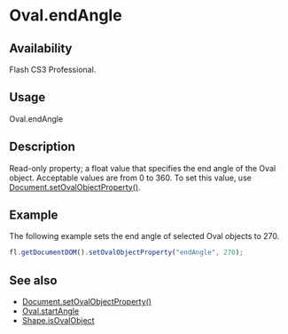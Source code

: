 # Oval.endAngle

## Availability

Flash CS3 Professional.

## Usage

Oval.endAngle

## Description

Read-only property; a float value that specifies the end angle of the Oval object. Acceptable values are from 0 to 360. To set this value, use [Document.setOvalObjectProperty()](../Document_object/Document590.md).

## Example

The following example sets the end angle of selected Oval objects to 270.

```javascript
fl.getDocumentDOM().setOvalObjectProperty("endAngle", 270);
```

## See also

- [Document.setOvalObjectProperty()](../Document_object/Document590.md)
- [Oval.startAngle](../Oval_object/Oval3.md)
- [Shape.isOvalObject](../Shape_object/Shape9.md)
